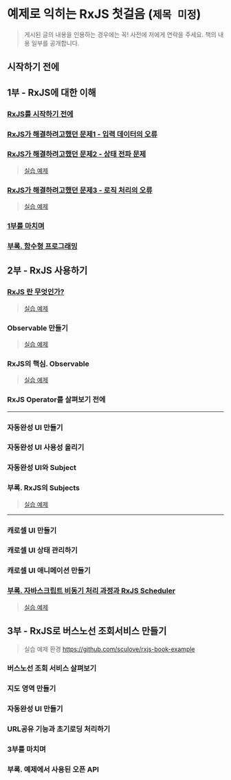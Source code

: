 # 예제로 익히는 RxJS 첫걸음 (`제목 미정`)

> 게시된 글의 내용을 인용하는 경우에는 꼭! 사전에 저에게 연락을 주세요.
> 책의 내용 일부를 공개합니다.

## 시작하기 전에

## 1부 - RxJS에 대한 이해
### [RxJS를 시작하기 전에](./docs/part1/01.intro.md)

### [RxJS가 해결하려고했던 문제1 - 입력 데이터의 오류](http://sculove.github.io/blog/2017/06/30/rxjsbook1/)

### [RxJS가 해결하려고했던 문제2 - 상태 전파 문제](http://sculove.github.io/blog/2017/07/26/rxjsbook2/)

> [실습 예제](https://github.com/sculove/rxjs-book/tree/master/part1/02.state)

### [RxJS가 해결하려고했던 문제3 - 로직 처리의 오류](http://sculove.github.io/blog/2017/07/26/rxjsbook3/)

> [실습 예제](https://github.com/sculove/rxjs-book/tree/master/part1/03.logic)

### [1부를 마치며](./docs/part1/05.summary.md)

### [부록. 함수형 프로그래밍](./docs/part1/99.functional.md)


## 2부 - RxJS 사용하기
### [RxJS 란 무엇인가?](http://sculove.github.io/blog/2017/10/07/rxjsbook4/)

> [실습 예제](https://github.com/sculove/rxjs-book/tree/master/part2/01.rxjs)

### Observable 만들기

> [실습 예제](https://github.com/sculove/rxjs-book/tree/master/part2/02.create)

### RxJS의 핵심. Observable

> [실습 예제](https://github.com/sculove/rxjs-book/tree/master/part2/03.observable)

### RxJS Operator를 살펴보기 전에
------------------------
### 자동완성 UI 만들기

### 자동완성 UI 사용성 올리기

### 자동완성 UI와 Subject

### 부록. RxJS의 Subjects

> [실습 예제](https://github.com/sculove/rxjs-book/tree/master/part2/04.autocomplete)

------------------------

### 캐로셀 UI 만들기

### 캐로셀 UI 상태 관리하기

### 캐로셀 UI 애니메이션 만들기

### [부록. 자바스크립트 비동기 처리 과정과 RxJS Scheduler](http://sculove.github.io/blog/2018/01/18/javascriptflow/)


> [실습 예제](https://github.com/sculove/rxjs-book/tree/master/part2/05.carousel)


## 3부 - RxJS로 버스노선 조회서비스 만들기

> 실습 예제 환경 https://github.com/sculove/rxjs-book-example


### 버스노선 조회 서비스 살펴보기

### 지도 영역 만들기

### 자동완성 UI 만들기

### URL공유 기능과 초기로딩 처리하기

### 3부를 마치며

### 부록. 예제에서 사용된 오픈 API
